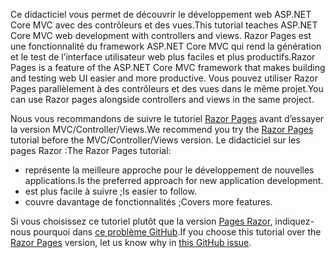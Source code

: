 <span data-ttu-id="33813-101">Ce didacticiel vous permet de découvrir le développement web ASP.NET Core MVC avec des contrôleurs et des vues.</span><span class="sxs-lookup"><span data-stu-id="33813-101">This tutorial teaches ASP.NET Core MVC web development with controllers and views.</span></span> <span data-ttu-id="33813-102">Razor Pages est une fonctionnalité du framework ASP.NET Core MVC qui rend la génération et le test de l’interface utilisateur web plus faciles et plus productifs.</span><span class="sxs-lookup"><span data-stu-id="33813-102">Razor Pages is a feature of the ASP.NET Core MVC framework that makes building and testing web UI easier and more productive.</span></span> <span data-ttu-id="33813-103">Vous pouvez utiliser Razor Pages parallèlement à des contrôleurs et des vues dans le même projet.</span><span class="sxs-lookup"><span data-stu-id="33813-103">You can use Razor pages alongside controllers and views in the same project.</span></span>

<span data-ttu-id="33813-104">Nous vous recommandons de suivre le tutoriel [Razor Pages](xref:tutorials/razor-pages/razor-pages-start) avant d’essayer la version MVC/Controller/Views.</span><span class="sxs-lookup"><span data-stu-id="33813-104">We recommend you try the [Razor Pages](xref:tutorials/razor-pages/razor-pages-start) tutorial before the MVC/Controller/Views version.</span></span> <span data-ttu-id="33813-105">Le didacticiel sur les pages Razor :</span><span class="sxs-lookup"><span data-stu-id="33813-105">The Razor Pages tutorial:</span></span>

* <span data-ttu-id="33813-106">représente la meilleure approche pour le développement de nouvelles applications.</span><span class="sxs-lookup"><span data-stu-id="33813-106">Is the preferred approach for new application development.</span></span>
* <span data-ttu-id="33813-107">est plus facile à suivre ;</span><span class="sxs-lookup"><span data-stu-id="33813-107">Is easier to follow.</span></span>
* <span data-ttu-id="33813-108">couvre davantage de fonctionnalités ;</span><span class="sxs-lookup"><span data-stu-id="33813-108">Covers more features.</span></span>

<span data-ttu-id="33813-109">Si vous choisissez ce tutoriel plutôt que la version [Pages Razor](xref:tutorials/razor-pages/razor-pages-start), indiquez-nous pourquoi dans [ce problème GitHub](https://github.com/aspnet/Docs/issues/6146).</span><span class="sxs-lookup"><span data-stu-id="33813-109">If you choose this tutorial over the [Razor Pages](xref:tutorials/razor-pages/razor-pages-start) version, let us know why in [this GitHub issue](https://github.com/aspnet/Docs/issues/6146).</span></span>
